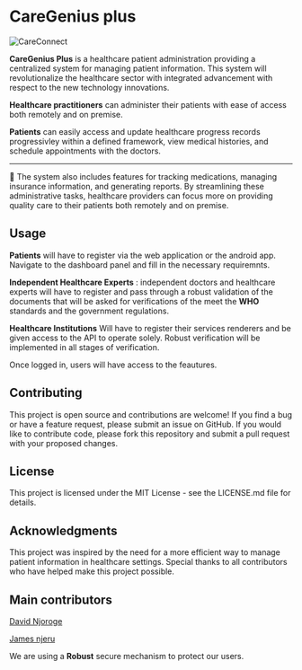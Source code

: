 # CareGenius plus
 ![CareConnect](/remote_healthcare/healthcare/media/icon.ico)
 
**CareGenius Plus** is a healthcare patient administration providing a centralized system for managing patient information. This system will revolutionalize the healthcare sector with integrated advancement with respect to the new technology innovations.

**Healthcare practitioners** can administer their patients with ease of access both remotely and on premise.

 **Patients** can easily access and update healthcare progress records progressivley within a defined framework, view medical histories, and schedule appointments with the doctors. 
 
 ---
 🌼 The system also includes features for tracking medications, managing insurance information, and generating reports. By streamlining these administrative tasks, healthcare providers can focus more on providing quality care to their patients both remotely and on premise.
## Usage

**Patients** will have to register via the web application or the android app. Navigate to the dashboard panel and fill in the necessary requiremnts.

**Independent Healthcare Experts** : independent doctors and healthcare experts will have to register and pass through a robust validation of the documents that will be asked for verifications of the meet the **WHO** standards and the government regulations.

**Healthcare Institutions** Will have to register their services renderers and be given access to the API to operate solely. Robust verification will be implemented in all stages of verification.

Once logged in, users will have access to the feautures.
## Contributing

This project is open source and contributions are welcome! If you find a bug or have a feature request, please submit an issue on GitHub. If you would like to contribute code, please fork this repository and submit a pull request with your proposed changes.

## License

This project is licensed under the MIT License - see the LICENSE.md file for details.

## Acknowledgments

This project was inspired by the need for a more efficient way to manage patient information in healthcare settings. Special thanks to all contributors who have helped make this project possible.

## Main contributors
[David Njoroge](https://github.com/Ndegwadavid)

[James njeru](https://github.com/Mu-Gee)

We are using a **Robust** secure mechanism to protect our users.
